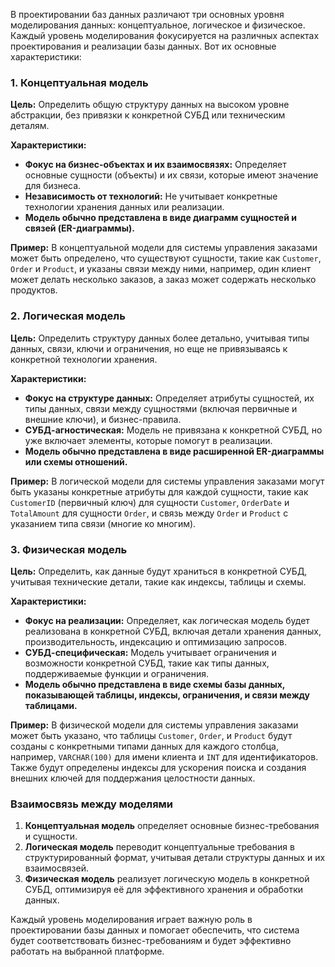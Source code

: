 В проектировании баз данных различают три основных уровня моделирования данных: концептуальное, логическое и физическое. Каждый уровень моделирования фокусируется на различных аспектах проектирования и реализации базы данных. Вот их основные характеристики:

### 1. Концептуальная модель

**Цель:** Определить общую структуру данных на высоком уровне абстракции, без привязки к конкретной СУБД или техническим деталям.

**Характеристики:**
- **Фокус на бизнес-объектах и их взаимосвязях:** Определяет основные сущности (объекты) и их связи, которые имеют значение для бизнеса.
- **Независимость от технологий:** Не учитывает конкретные технологии хранения данных или реализации.
- **Модель обычно представлена в виде диаграмм сущностей и связей (ER-диаграммы).**

**Пример:** В концептуальной модели для системы управления заказами может быть определено, что существуют сущности, такие как `Customer`, `Order` и `Product`, и указаны связи между ними, например, один клиент может делать несколько заказов, а заказ может содержать несколько продуктов.

### 2. Логическая модель

**Цель:** Определить структуру данных более детально, учитывая типы данных, связи, ключи и ограничения, но еще не привязываясь к конкретной технологии хранения.

**Характеристики:**
- **Фокус на структуре данных:** Определяет атрибуты сущностей, их типы данных, связи между сущностями (включая первичные и внешние ключи), и бизнес-правила.
- **СУБД-агностическая:** Модель не привязана к конкретной СУБД, но уже включает элементы, которые помогут в реализации.
- **Модель обычно представлена в виде расширенной ER-диаграммы или схемы отношений.**

**Пример:** В логической модели для системы управления заказами могут быть указаны конкретные атрибуты для каждой сущности, такие как `CustomerID` (первичный ключ) для сущности `Customer`, `OrderDate` и `TotalAmount` для сущности `Order`, и связь между `Order` и `Product` с указанием типа связи (многие ко многим).

### 3. Физическая модель

**Цель:** Определить, как данные будут храниться в конкретной СУБД, учитывая технические детали, такие как индексы, таблицы и схемы.

**Характеристики:**
- **Фокус на реализации:** Определяет, как логическая модель будет реализована в конкретной СУБД, включая детали хранения данных, производительность, индексацию и оптимизацию запросов.
- **СУБД-специфическая:** Модель учитывает ограничения и возможности конкретной СУБД, такие как типы данных, поддерживаемые функции и ограничения.
- **Модель обычно представлена в виде схемы базы данных, показывающей таблицы, индексы, ограничения, и связи между таблицами.**

**Пример:** В физической модели для системы управления заказами может быть указано, что таблицы `Customer`, `Order`, и `Product` будут созданы с конкретными типами данных для каждого столбца, например, `VARCHAR(100)` для имени клиента и `INT` для идентификаторов. Также будут определены индексы для ускорения поиска и создания внешних ключей для поддержания целостности данных.

### Взаимосвязь между моделями

1. **Концептуальная модель** определяет основные бизнес-требования и сущности.
2. **Логическая модель** переводит концептуальные требования в структурированный формат, учитывая детали структуры данных и их взаимосвязей.
3. **Физическая модель** реализует логическую модель в конкретной СУБД, оптимизируя её для эффективного хранения и обработки данных.

Каждый уровень моделирования играет важную роль в проектировании базы данных и помогает обеспечить, что система будет соответствовать бизнес-требованиям и будет эффективно работать на выбранной платформе.